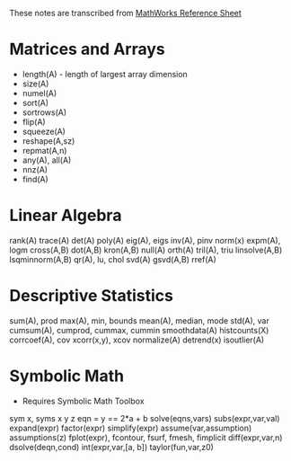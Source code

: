 
These notes are transcribed from [MathWorks Reference Sheet](./extra/mathworks_reference.pdf)

# Matrices and Arrays

* length(A) - length of largest array dimension
* size(A)
* numel(A)
* sort(A)
* sortrows(A)
* flip(A)
* squeeze(A)
* reshape(A,sz)
* repmat(A,n)
* any(A), all(A)
* nnz(A)
* find(A)

# Linear Algebra

rank(A) trace(A)
det(A)
poly(A)
eig(A), eigs inv(A), pinv norm(x) expm(A), logm cross(A,B) dot(A,B) kron(A,B) null(A)
orth(A)
tril(A), triu linsolve(A,B) lsqminnorm(A,B) qr(A), lu, chol svd(A) gsvd(A,B) rref(A)

# Descriptive Statistics

sum(A), prod
max(A), min, bounds mean(A), median, mode std(A), var
cumsum(A), cumprod, cummax, cummin
smoothdata(A) histcounts(X) corrcoef(A), cov xcorr(x,y), xcov normalize(A) detrend(x) isoutlier(A)

# Symbolic Math
* Requires Symbolic Math Toolbox

sym x, syms x y z eqn = y == 2*a + b solve(eqns,vars)
subs(expr,var,val) expand(expr) factor(expr) simplify(expr) assume(var,assumption) assumptions(z)
fplot(expr), fcontour, fsurf, fmesh, fimplicit
diff(expr,var,n) dsolve(deqn,cond)
int(expr,var,[a, b]) taylor(fun,var,z0)
